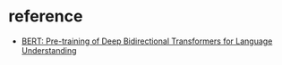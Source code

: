 
# reference
- [BERT: Pre-training of Deep Bidirectional Transformers for Language Understanding](https://arxiv.org/abs/1810.04805)